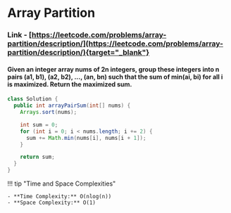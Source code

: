 # Array Partition

### Link - [https://leetcode.com/problems/array-partition/description/](https://leetcode.com/problems/array-partition/description/){target="_blank"}

#### Given an integer array nums of 2n integers, group these integers into n pairs (a1, b1), (a2, b2), ..., (an, bn) such that the sum of min(ai, bi) for all i is maximized. Return the maximized sum.

```java
class Solution {
  public int arrayPairSum(int[] nums) {
    Arrays.sort(nums);

    int sum = 0;
    for (int i = 0; i < nums.length; i += 2) {
      sum += Math.min(nums[i], nums[i + 1]);
    }

    return sum;
  }
}
```

!!! tip "Time and Space Complexities"

    - **Time Complexity:** O(nlog(n))
    - **Space Complexity:** O(1)
